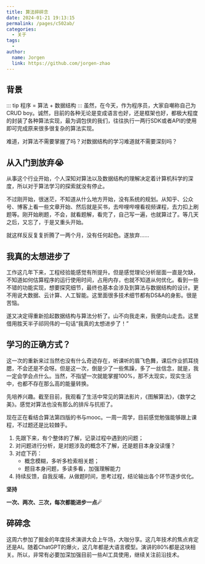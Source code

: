 ```yaml
---
title: 算法碎碎念
date: 2024-01-21 19:13:15
permalink: /pages/c502ab/
categories:
  - 关于
tags:
  - 
author: 
  name: Jorgen
  link: https://github.com/jorgen-zhao
---
```

## 背景
::: tip 程序 = 算法 + 数据结构
:::
虽然，在今天，作为程序员，大家自嘲称自己为CRUD boy。诚然，目前的各种无论是变成语言也好，还是框架也好，都极大程度的封装了各种算法实现，最为调包侠的我们，往往执行一两行SDK或者API的使用即可完成原来很多很复杂的算法实现。

难道，对算法不需要掌握了吗？对数据结构的学习难道就不需要深刻吗？

## 从入门到放弃😭
从事这个行业开始，个人深知对算法以及数据结构的理解决定着计算机科学的深度，所以对于算法学习的探索就没有停止。

不过刚开始，很迷茫，不知道从什么地方开始，没有系统的规划。从知乎、公众号、博客上看一些文章开始、然后就是买书，去哔哩哔哩看视频课程，去力扣上刷题等。刚开始刷题，不会，就看题解，看完了，自己写一遍，也就算过了。等几天之后，又忘了，于是又重头开始。

就这样反反复复折腾了一两个月，没有任何起色。遂放弃......

## 我真的太想进步了
工作这几年下来，工程经验能感觉有所提升。但是感觉理论分析层面一直是欠缺，不知道如何估算程序的运行使用时间，占用内存，也就不知道从何优化。看到一些不错的功能实现，想要探究细节，最终也基本会涉及到算法与数据结构的设计。更不用说大数据、云计算、人工智能。这里面很多技术细节都有DS&A的身影。很是苦恼。

遂又决定得重新拾起数据结构与算法分析了。山不向我走来，我便向山走去。这里借用胜天半子祁同伟的一句话“我真的太想进步了！”

## 学习的正确方式？
这一次的重新来过当然也没有什么奇迹存在，听课听的眉飞色舞，课后作业抓耳挠腮，不会还是不会呀。但是这一次，倒是少了一些焦躁，多了一丝信念，就是，我一定会学会点什么。当然，不指望一次就能掌握100%，那不太现实，现实生活中，也都不存在那么高的能量转换。

先培养兴趣。截至目前，我观看了生活中常见的算法影片，《图解算法》，《数学之美》。感觉对算法也没有那么的排斥与抗拒了。

现在正在看结合算法第四版的书与mooc。一周一周学，目前感觉勉强能够跟上课程，不过题还是比较棘手。

1. 先跟下来，有个整体的了解，记录过程中遇到的问题；
2. 对问题进行分析，是对题涉及的概念不了解，还是题目本身没读懂？
3. 对症下药：
    * 概念模糊，多听多检索相关题；
    * 题目本身问题，多读多看，加强理解能力
4. 持续反馈，自我反哺，从做题时间，思考过程，结论输出各个环节逐步优化。

**坚持**

**一次、两次、三次，每次都能进步一点☄**


## 碎碎念
这周六参加了掘金的年度技术演讲大会上午场，大咖分享。这几年技术的焦点肯定还是AI。随着ChatGPT的爆火，这几年都是大语言模型。演讲的80%都是这块相关。所以，非常有必要加深加强目前一些AI工具使用，继续关注前沿技术。